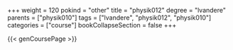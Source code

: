 +++
weight = 120
pokind = "other"
title = "physik012"
degree = "lvandere"
parents = ["physik010"]
tags = ["lvandere", "physik012", "physik010"]
categories = ["course"]
bookCollapseSection = false
+++

{{< genCoursePage >}}
